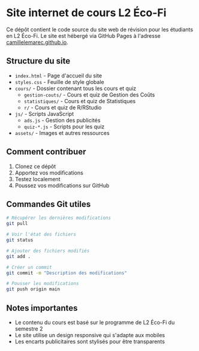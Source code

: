 # Site internet de cours L2 Éco-Fi

Ce dépôt contient le code source du site web de révision pour les étudiants en L2 Éco-Fi. Le site est hébergé via GitHub Pages à l'adresse [camillelemarec.github.io](https://camillelemarec.github.io).

## Structure du site

- `index.html` - Page d'accueil du site
- `styles.css` - Feuille de style globale
- `cours/` - Dossier contenant tous les cours et quiz
  - `gestion-couts/` - Cours et quiz de Gestion des Coûts
  - `statistiques/` - Cours et quiz de Statistiques
  - `r/` - Cours et quiz de R/RStudio
- `js/` - Scripts JavaScript
  - `ads.js` - Gestion des publicités
  - `quiz-*.js` - Scripts pour les quiz
- `assets/` - Images et autres ressources

## Comment contribuer

1. Clonez ce dépôt
2. Apportez vos modifications
3. Testez localement
4. Poussez vos modifications sur GitHub

## Commandes Git utiles

```bash
# Récupérer les dernières modifications
git pull

# Voir l'état des fichiers
git status

# Ajouter des fichiers modifiés
git add .

# Créer un commit
git commit -m "Description des modifications"

# Pousser les modifications
git push origin main
```

## Notes importantes

- Le contenu du cours est basé sur le programme de L2 Éco-Fi du semestre 2
- Le site utilise un design responsive qui s'adapte aux mobiles
- Les encarts publicitaires sont stylisés pour être transparents
